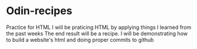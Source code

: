 # Odin-recipes
Practice for HTML
I will be praticing HTML by applying things I learned from the past weeks
The end result will be a recipe.
I will be demonstrating how to build a website's html and doing proper commits to github
